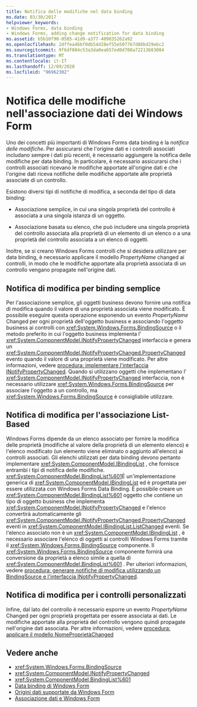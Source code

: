 ```yaml
---
title: Notifica delle modifiche nel data binding
ms.date: 03/30/2017
helpviewer_keywords:
- Windows Forms, data binding
- Windows Forms, adding change notification for data binding
ms.assetid: b5b10f90-0585-41d9-a377-409835262a92
ms.openlocfilehash: 2dffea46bf0db54d28ef55e507767d88bd29ebc2
ms.sourcegitcommit: 9f6df084c53a3da0ea657ed0d708a72213683084
ms.translationtype: MT
ms.contentlocale: it-IT
ms.lasthandoff: 12/09/2020
ms.locfileid: "96962302"
---
```

# <a name="change-notification-in-windows-forms-data-binding"></a>Notifica delle modifiche nell'associazione dati dei Windows Form
Uno dei concetti più importanti di Windows Forms data binding è la *notifica delle modifiche*. Per assicurarsi che l'origine dati e i controlli associati includano sempre i dati più recenti, è necessario aggiungere la notifica delle modifiche per data binding. In particolare, è necessario assicurarsi che i controlli associati ricevano le modifiche apportate all'origine dati e che l'origine dati riceva notifiche delle modifiche apportate alle proprietà associate di un controllo.  
  
 Esistono diversi tipi di notifiche di modifica, a seconda del tipo di data binding:  
  
- Associazione semplice, in cui una singola proprietà del controllo è associata a una singola istanza di un oggetto.  
  
- Associazione basata su elenco, che può includere una singola proprietà del controllo associata alla proprietà di un elemento di un elenco o a una proprietà del controllo associata a un elenco di oggetti.  
  
 Inoltre, se si creano Windows Forms controlli che si desidera utilizzare per data binding, è necessario applicare il modello *PropertyName* changed ai controlli, in modo che le modifiche apportate alla proprietà associata di un controllo vengano propagate nell'origine dati.  
  
## <a name="change-notification-for-simple-binding"></a>Notifica di modifica per binding semplice  
 Per l'associazione semplice, gli oggetti business devono fornire una notifica di modifica quando il valore di una proprietà associata viene modificato. È possibile eseguire questa operazione esponendo un evento *PropertyName* Changed per ogni proprietà dell'oggetto business e associando l'oggetto business ai controlli con <xref:System.Windows.Forms.BindingSource> o il metodo preferito in cui l'oggetto business implementa l' <xref:System.ComponentModel.INotifyPropertyChanged> interfaccia e genera un <xref:System.ComponentModel.INotifyPropertyChanged.PropertyChanged> evento quando il valore di una proprietà viene modificato. Per altre informazioni, vedere [procedura: implementare l'interfaccia INotifyPropertyChanged](how-to-implement-the-inotifypropertychanged-interface.md). Quando si utilizzano oggetti che implementano l' <xref:System.ComponentModel.INotifyPropertyChanged> interfaccia, non è necessario utilizzare <xref:System.Windows.Forms.BindingSource> per associare l'oggetto a un controllo, ma <xref:System.Windows.Forms.BindingSource> è consigliabile utilizzare.  
  
## <a name="change-notification-for-list-based-binding"></a>Notifica di modifica per l'associazione List-Based  
 Windows Forms dipende da un elenco associato per fornire la modifica delle proprietà (modifiche al valore della proprietà di un elemento elenco) e l'elenco modificato (un elemento viene eliminato o aggiunto all'elenco) ai controlli associati. Gli elenchi utilizzati per data binding devono pertanto implementare <xref:System.ComponentModel.IBindingList> , che fornisce entrambi i tipi di notifica delle modifiche. <xref:System.ComponentModel.BindingList%601>È un'implementazione generica di <xref:System.ComponentModel.IBindingList> ed è progettata per essere utilizzata con Windows Forms Data Binding. È possibile creare un <xref:System.ComponentModel.BindingList%601> oggetto che contiene un tipo di oggetto business che implementa <xref:System.ComponentModel.INotifyPropertyChanged> e l'elenco convertirà automaticamente gli <xref:System.ComponentModel.INotifyPropertyChanged.PropertyChanged> eventi in <xref:System.ComponentModel.IBindingList.ListChanged> eventi. Se l'elenco associato non è un <xref:System.ComponentModel.IBindingList> , è necessario associare l'elenco di oggetti ai controlli Windows Forms tramite il <xref:System.Windows.Forms.BindingSource> componente. Il <xref:System.Windows.Forms.BindingSource> componente fornirà una conversione da proprietà a elenco simile a quella di <xref:System.ComponentModel.BindingList%601> . Per ulteriori informazioni, vedere [procedura: generare notifiche di modifica utilizzando un BindingSource e l'interfaccia INotifyPropertyChanged](./controls/raise-change-notifications--bindingsource.md).  
  
## <a name="change-notification-for-custom-controls"></a>Notifica di modifica per i controlli personalizzati  
 Infine, dal lato del controllo è necessario esporre un evento *PropertyName* Changed per ogni proprietà progettata per essere associata ai dati. Le modifiche apportate alla proprietà del controllo vengono quindi propagate nell'origine dati associata. Per altre informazioni, vedere [procedura: applicare il modello NomeProprietàChanged](how-to-apply-the-propertynamechanged-pattern.md)  
  
## <a name="see-also"></a>Vedere anche

- <xref:System.Windows.Forms.BindingSource>
- <xref:System.ComponentModel.INotifyPropertyChanged>
- <xref:System.ComponentModel.BindingList%601>
- [Data binding di Windows Form](windows-forms-data-binding.md)
- [Origini dati supportate da Windows Form](data-sources-supported-by-windows-forms.md)
- [Associazione dati e Windows Form](data-binding-and-windows-forms.md)

